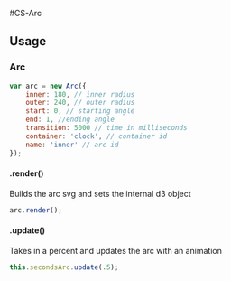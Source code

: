 #CS-Arc

## Usage

### Arc

``` javascript
var arc = new Arc({
    inner: 180, // inner radius
    outer: 240, // outer radius
    start: 0, // starting angle
    end: 1, //ending angle
    transition: 5000 // time in milliseconds
    container: 'clock', // container id
    name: 'inner' // arc id
});
```

#### .render()
Builds the arc svg and sets the internal d3 object
```javascript
arc.render();
```

#### .update()
Takes in a percent and updates the arc with an animation
```javascript
this.secondsArc.update(.5);
```
